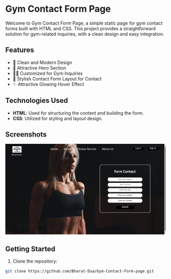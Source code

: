 # Gym Contact Form Page

Welcome to Gym Contact Form Page, a simple static page for gym contact forms built with HTML and CSS. This project provides a straightforward solution for gym-related inquiries, with a clean design and easy integration.

## Features

- 🎨 Clean and Modern Design
- 💪 Attractive Hero Section
- 🏋️‍♂️ Customized for Gym Inquiries
- 🎨 Stylish Contact Form Layout for Contact
- ✨ Attractive Glowing Hover Effect

## Technologies Used

- **HTML**: Used for structuring the content and building the form.
- **CSS**: Utilized for styling and layout design.

## Screenshots

![fitness image](/images/gym.png)

## Getting Started

1. Clone the repository:

```bash
git clone https://github.com/Bharat-Dua/Gym-Contact-Form-page.git
```
